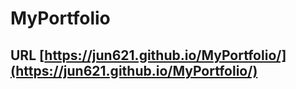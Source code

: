 # MyPortfolio

## URL [https://jun621.github.io/MyPortfolio/](https://jun621.github.io/MyPortfolio/)
